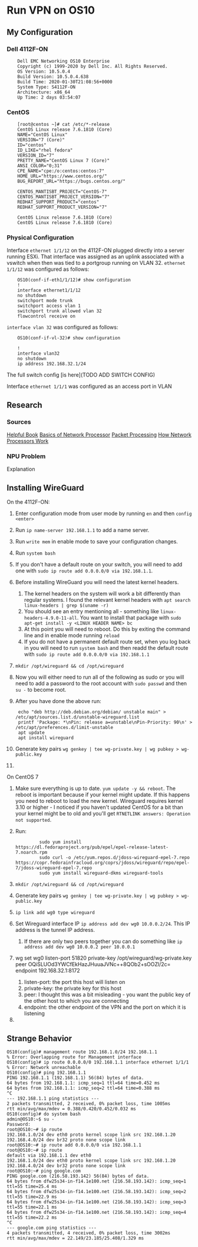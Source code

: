 # Run VPN on OS10

## My Configuration

### Dell 4112F-ON

        Dell EMC Networking OS10 Enterprise
        Copyright (c) 1999-2020 by Dell Inc. All Rights Reserved.
        OS Version: 10.5.0.4
        Build Version: 10.5.0.4.638
        Build Time: 2020-01-30T21:08:56+0000
        System Type: S4112F-ON
        Architecture: x86_64
        Up Time: 2 days 03:54:07

### CentOS

        [root@centos ~]# cat /etc/*-release
        CentOS Linux release 7.6.1810 (Core)
        NAME="CentOS Linux"
        VERSION="7 (Core)"
        ID="centos"
        ID_LIKE="rhel fedora"
        VERSION_ID="7"
        PRETTY_NAME="CentOS Linux 7 (Core)"
        ANSI_COLOR="0;31"
        CPE_NAME="cpe:/o:centos:centos:7"
        HOME_URL="https://www.centos.org/"
        BUG_REPORT_URL="https://bugs.centos.org/"

        CENTOS_MANTISBT_PROJECT="CentOS-7"
        CENTOS_MANTISBT_PROJECT_VERSION="7"
        REDHAT_SUPPORT_PRODUCT="centos"
        REDHAT_SUPPORT_PRODUCT_VERSION="7"

        CentOS Linux release 7.6.1810 (Core)
        CentOS Linux release 7.6.1810 (Core)

### Physical Configuration

Interface `ethernet 1/1/12` on the 4112F-ON plugged directly into a server running ESXi. That interface was assigned as an uplink associated with a vswitch when then was tied to a portgroup running on VLAN 32. `ethernet 1/1/12` was configured as follows:

        OS10(conf-if-eth1/1/12)# show configuration
        !
        interface ethernet1/1/12
        no shutdown
        switchport mode trunk
        switchport access vlan 1
        switchport trunk allowed vlan 32
        flowcontrol receive on

`interface vlan 32` was configured as follows:

        OS10(conf-if-vl-32)# show configuration

        !
        interface vlan32
        no shutdown
        ip address 192.168.32.1/24

The full switch config [is here](TODO ADD SWITCH CONFIG)

Interface `ethernet 1/1/1` was configured as an access port in VLAN <TODO>

## Research 

### Sources

[Helpful Book](http://www.cse.bgu.ac.il/npbook/)
[Basics of Network Processor](https://www.embedded.com/the-basics-of-network-processors/)
[Packet Processing](https://en.wikipedia.org/wiki/Packet_processing)
[How Network Processors Work](https://barrgroup.com/embedded-systems/how-to/network-processors)

### NPU Problem

Explanation

## Installing WireGuard

On the 4112F-ON:

1. Enter configuration mode from user mode by running `en` and then `config <enter>`
2. Run `ip name-server 192.168.1.1` to add a name server.
3. Run `write mem` in enable mode to save your configuration changes.
4. Run `system bash`
5. If you don't have a default route on your switch, you will need to add one with `sudo ip route add 0.0.0.0/0 via 192.168.1.1`.
6. Before installing WireGuard you will need the latest kernel headers.
   1. The kernel headers on the system will work a bit differently than regular systems. I found the relevant kernel headers with `apt search linux-headers | grep $(uname -r)`
   2. You should see an entry mentioning all - something like `linux-headers-4.9.0-11-all`. You want to install that package with `sudo apt-get install -y <LINUX HEADER NAME> bc`
   3. At this point you will need to reboot. Do this by exiting the command line and in enable mode running `reload`
   4. If you do not have a permanent default route set, when you log back in you will need to run `system bash` and then readd the default route with `sudo ip route add 0.0.0.0/0 via 192.168.1.1`
7. `mkdir /opt/wireguard && cd /opt/wireguard`
8. Now you will either need to run all of the following as sudo or you will need to add a password to the root account with `sudo passwd` and then `su -` to become root.
9. After you have done the above run:

        echo "deb http://deb.debian.org/debian/ unstable main" > /etc/apt/sources.list.d/unstable-wireguard.list
        printf 'Package: *\nPin: release a=unstable\nPin-Priority: 90\n' > /etc/apt/preferences.d/limit-unstable
        apt update
        apt install wireguard

10. Generate key pairs `wg genkey | tee wg-private.key | wg pubkey > wg-public.key`
11. 

On CentOS 7

1. Make sure everything is up to date. `yum update -y && reboot`. The reboot is important because if your kernel might update. If this happens you need to reboot to load the new kernel. Wireguard requires kernel 3.10 or higher - I noticed if you haven't updated CentOS for a bit than your kernel might be to old and you'll get `RTNETLINK answers: Operation not supported`.
2. Run:

                sudo yum install https://dl.fedoraproject.org/pub/epel/epel-release-latest-7.noarch.rpm
                sudo curl -o /etc/yum.repos.d/jdoss-wireguard-epel-7.repo https://copr.fedorainfracloud.org/coprs/jdoss/wireguard/repo/epel-7/jdoss-wireguard-epel-7.repo
                sudo yum install wireguard-dkms wireguard-tools

3. `mkdir /opt/wireguard && cd /opt/wireguard`
4. Generate key pairs `wg genkey | tee wg-private.key | wg pubkey > wg-public.key`
5. `ip link add wg0 type wireguard`
6. Set Wireguard interface IP `ip address add dev wg0 10.0.0.2/24`. This IP address is the tunnel IP address.
   1. If there are only two peers together you can do something like `ip address add dev wg0 10.0.0.2 peer 10.0.0.1`
7. wg set wg0 listen-port 51820 private-key /opt/wireguard/wg-private.key peer OQiSLUOd3YWCfEkHazJHuuaJVNc++8QOb2+sOOZl/2c= endpoint 192.168.32.1:8172
   1. listen-port: the port this host will listen on
   2. private-key: the private key for this host
   3. peer: I thought this was a bit misleading - you want the public key of the other host to which you are connecting
   4. endpoint: the other endpoint of the VPN and the port on which it is listening
8. 

## Strange Behavior

    OS10(config)# management route 192.168.1.0/24 192.168.1.1
    % Error: Overlapping route for Management interface
    OS10(config)# ip route 0.0.0.0/0 192.168.1.1 interface ethernet 1/1/1
    % Error: Network unreachable
    OS10(config)# ping 192.168.1.1
    PING 192.168.1.1 (192.168.1.1) 56(84) bytes of data.
    64 bytes from 192.168.1.1: icmp_seq=1 ttl=64 time=0.452 ms
    64 bytes from 192.168.1.1: icmp_seq=2 ttl=64 time=0.388 ms
    ^C
    --- 192.168.1.1 ping statistics ---
    2 packets transmitted, 2 received, 0% packet loss, time 1005ms
    rtt min/avg/max/mdev = 0.388/0.420/0.452/0.032 ms
    OS10(config)# do system bash
    admin@OS10:~$ su -
    Password:
    root@OS10:~# ip route
    192.168.1.0/24 dev eth0 proto kernel scope link src 192.168.1.20
    192.168.4.0/24 dev br32 proto none scope link
    root@OS10:~# ip route add 0.0.0.0/0 via 192.168.1.1
    root@OS10:~# ip route
    default via 192.168.1.1 dev eth0
    192.168.1.0/24 dev eth0 proto kernel scope link src 192.168.1.20
    192.168.4.0/24 dev br32 proto none scope link
    root@OS10:~# ping google.com
    PING google.com (216.58.193.142) 56(84) bytes of data.
    64 bytes from dfw25s34-in-f14.1e100.net (216.58.193.142): icmp_seq=1 ttl=55 time=25.4 ms
    64 bytes from dfw25s34-in-f14.1e100.net (216.58.193.142): icmp_seq=2 ttl=55 time=22.9 ms
    64 bytes from dfw25s34-in-f14.1e100.net (216.58.193.142): icmp_seq=3 ttl=55 time=22.1 ms
    64 bytes from dfw25s34-in-f14.1e100.net (216.58.193.142): icmp_seq=4 ttl=55 time=22.2 ms
    ^C
    --- google.com ping statistics ---
    4 packets transmitted, 4 received, 0% packet loss, time 3002ms
    rtt min/avg/max/mdev = 22.149/23.185/25.408/1.329 ms
